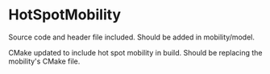 # HotSpotMobility

Source code and header file included. Should be added in mobility/model. 

CMake updated to include hot spot mobility in build. Should be replacing the mobility's CMake file.
